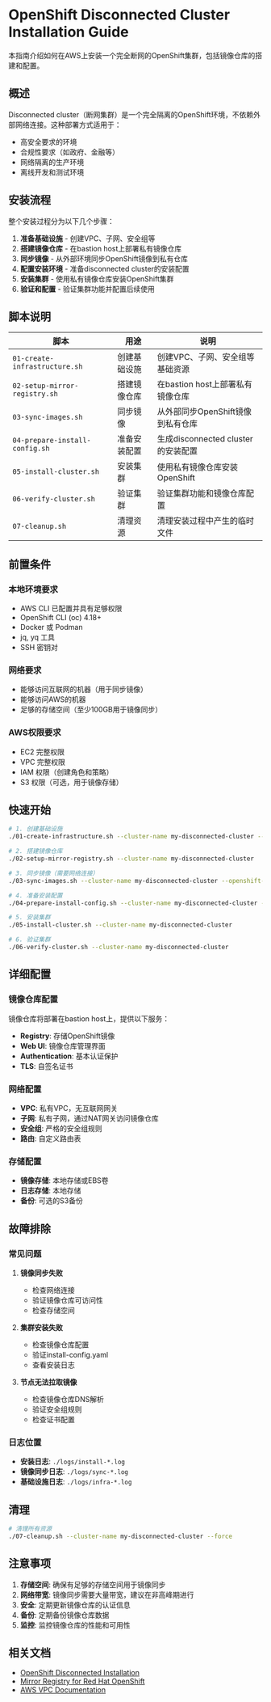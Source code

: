 # OpenShift Disconnected Cluster Installation Guide

本指南介绍如何在AWS上安装一个完全断网的OpenShift集群，包括镜像仓库的搭建和配置。

## 概述

Disconnected cluster（断网集群）是一个完全隔离的OpenShift环境，不依赖外部网络连接。这种部署方式适用于：
- 高安全要求的环境
- 合规性要求（如政府、金融等）
- 网络隔离的生产环境
- 离线开发和测试环境

## 安装流程

整个安装过程分为以下几个步骤：

1. **准备基础设施** - 创建VPC、子网、安全组等
2. **搭建镜像仓库** - 在bastion host上部署私有镜像仓库
3. **同步镜像** - 从外部环境同步OpenShift镜像到私有仓库
4. **配置安装环境** - 准备disconnected cluster的安装配置
5. **安装集群** - 使用私有镜像仓库安装OpenShift集群
6. **验证和配置** - 验证集群功能并配置后续使用

## 脚本说明

| 脚本 | 用途 | 说明 |
|------|------|------|
| `01-create-infrastructure.sh` | 创建基础设施 | 创建VPC、子网、安全组等基础资源 |
| `02-setup-mirror-registry.sh` | 搭建镜像仓库 | 在bastion host上部署私有镜像仓库 |
| `03-sync-images.sh` | 同步镜像 | 从外部同步OpenShift镜像到私有仓库 |
| `04-prepare-install-config.sh` | 准备安装配置 | 生成disconnected cluster的安装配置 |
| `05-install-cluster.sh` | 安装集群 | 使用私有镜像仓库安装OpenShift |
| `06-verify-cluster.sh` | 验证集群 | 验证集群功能和镜像仓库配置 |
| `07-cleanup.sh` | 清理资源 | 清理安装过程中产生的临时文件 |

## 前置条件

### 本地环境要求
- AWS CLI 已配置并具有足够权限
- OpenShift CLI (oc) 4.18+
- Docker 或 Podman
- jq, yq 工具
- SSH 密钥对

### 网络要求
- 能够访问互联网的机器（用于同步镜像）
- 能够访问AWS的机器
- 足够的存储空间（至少100GB用于镜像同步）

### AWS权限要求
- EC2 完整权限
- VPC 完整权限
- IAM 权限（创建角色和策略）
- S3 权限（可选，用于镜像存储）

## 快速开始

```bash
# 1. 创建基础设施
./01-create-infrastructure.sh --cluster-name my-disconnected-cluster --region us-east-1

# 2. 搭建镜像仓库
./02-setup-mirror-registry.sh --cluster-name my-disconnected-cluster

# 3. 同步镜像（需要网络连接）
./03-sync-images.sh --cluster-name my-disconnected-cluster --openshift-version 4.18.15

# 4. 准备安装配置
./04-prepare-install-config.sh --cluster-name my-disconnected-cluster --base-domain example.com

# 5. 安装集群
./05-install-cluster.sh --cluster-name my-disconnected-cluster

# 6. 验证集群
./06-verify-cluster.sh --cluster-name my-disconnected-cluster
```

## 详细配置

### 镜像仓库配置

镜像仓库将部署在bastion host上，提供以下服务：
- **Registry**: 存储OpenShift镜像
- **Web UI**: 镜像仓库管理界面
- **Authentication**: 基本认证保护
- **TLS**: 自签名证书

### 网络配置

- **VPC**: 私有VPC，无互联网网关
- **子网**: 私有子网，通过NAT网关访问镜像仓库
- **安全组**: 严格的安全组规则
- **路由**: 自定义路由表

### 存储配置

- **镜像存储**: 本地存储或EBS卷
- **日志存储**: 本地存储
- **备份**: 可选的S3备份

## 故障排除

### 常见问题

1. **镜像同步失败**
   - 检查网络连接
   - 验证镜像仓库可访问性
   - 检查存储空间

2. **集群安装失败**
   - 检查镜像仓库配置
   - 验证install-config.yaml
   - 查看安装日志

3. **节点无法拉取镜像**
   - 检查镜像仓库DNS解析
   - 验证安全组规则
   - 检查证书配置

### 日志位置

- **安装日志**: `./logs/install-*.log`
- **镜像同步日志**: `./logs/sync-*.log`
- **基础设施日志**: `./logs/infra-*.log`

## 清理

```bash
# 清理所有资源
./07-cleanup.sh --cluster-name my-disconnected-cluster --force
```

## 注意事项

1. **存储空间**: 确保有足够的存储空间用于镜像同步
2. **网络带宽**: 镜像同步需要大量带宽，建议在非高峰期进行
3. **安全**: 定期更新镜像仓库的认证信息
4. **备份**: 定期备份镜像仓库数据
5. **监控**: 监控镜像仓库的性能和可用性

## 相关文档

- [OpenShift Disconnected Installation](https://docs.openshift.com/container-platform/latest/installing/installing_aws/installing-aws-restricted-networks.html)
- [Mirror Registry for Red Hat OpenShift](https://docs.openshift.com/container-platform/latest/installing/installing_aws/installing-aws-restricted-networks.html#installation-mirror-repository_installing-aws-restricted-networks)
- [AWS VPC Documentation](https://docs.aws.amazon.com/vpc/) 